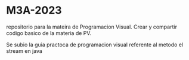 # M3A-2023
repositorio para la mateira de Programacion Visual.
Crear y compartir codigo basico de la materia de PV.

Se subio la guia practoca de programacion visual referente al metodo el stream en java
